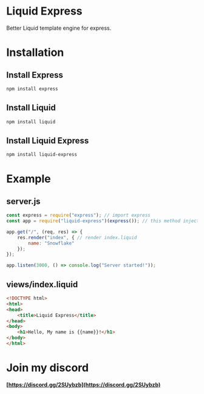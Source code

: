 # Liquid Express
Better Liquid template engine for express.

# Installation
## Install Express

```sh
npm install express

```

## Install Liquid

```sh
npm install liquid

```

## Install Liquid Express

```sh
npm install liquid-express

```

# Example
## server.js

```js
const express = require("express"); // import express
const app = require("liquid-express")(express()); // this method injects liquid view engine to your app

app.get("/", (req, res) => {
    res.render("index", { // render index.liquid
        name: "Snowflake"
    });
});

app.listen(3000, () => console.log("Server started!"));

```

## views/index.liquid

```html
<!DOCTYPE html>
<html>
<head>
    <title>Liquid Express</title>
</head>
<body>
    <h1>Hello, My name is {{name}}!</h1>
</body>
</html>

```

# Join my discord
**[https://discord.gg/2SUybzb](https://discord.gg/2SUybzb)**